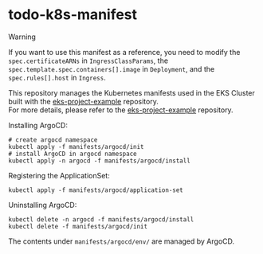 # todo-k8s-manifest

> [!WARNING]
> If you want to use this manifest as a reference, you need to modify the `spec.certificateARNs` in `IngressClassParams`, the `spec.template.spec.containers[].image` in `Deployment`, and the `spec.rules[].host` in `Ingress`.

This repository manages the Kubernetes manifests used in the EKS Cluster built with the [eks-project-example](https://github.com/gotokazuki/eks-project-example) repository.  
For more details, please refer to the [eks-project-example](https://github.com/gotokazuki/eks-project-example) repository.

Installing ArgoCD:

```shell
# create argocd namespace
kubectl apply -f manifests/argocd/init
# install ArgoCD in argocd namespace
kubectl apply -n argocd -f manifests/argocd/install
```

Registering the ApplicationSet:

```shell
kubectl apply -f manifests/argocd/application-set
```

Uninstalling ArgoCD:

```shell
kubectl delete -n argocd -f manifests/argocd/install
kubectl delete -f manifests/argocd/init
```

The contents under `manifests/argocd/env/` are managed by ArgoCD.

